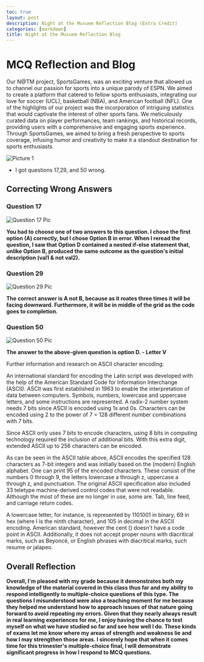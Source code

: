 ```yaml
---
toc: true
layout: post
description: Night at the Musuem Reflection Blog (Extra Credit)
categories: [markdown]
title: Night at the Musuem Reflection Blog
---
```


# MCQ Reflection and Blog

Our N@TM project, SportsGames, was an exciting venture that allowed us to channel our passion for sports into a unique parody of ESPN. We aimed to create a platform that catered to fellow sports enthusiasts, integrating our love for soccer (UCL), basketball (NBA), and American football (NFL). One of the highlights of our project was the incorporation of intriguing statistics that would captivate the interest of other sports fans. We meticulously curated data on player performances, team rankings, and historical records, providing users with a comprehensive and engaging sports experience. Through SportsGames, we aimed to bring a fresh perspective to sports coverage, infusing humor and creativity to make it a standout destination for sports enthusiasts.


![]({{site.baseurl}}/images/natmpic1.png "Picture 1")

 - I got questions 17,29, and 50 wrong.

 ## Correcting Wrong Answers

 ### Question 17

![]({{site.baseurl}}/images/pic2.png "Question 17 Pic")

**You had to choose one of two answers to this question. I chose the first option (A) correctly, but I chose Option B in error. When I reread the question, I saw that Option D contained a nested if-else statement that, unlike Option B, produced the same outcome as the question's initial description (val1 & not val2).**

### Question 29

![]({{site.baseurl}}/images/pic3.png "Question 29 Pic")

**The correct answer is A not B, because as it roates three times it will be facing downward. Furthermore, it will be in  middle of the grid as the code goes to completion.**

### Question 50

![]({{site.baseurl}}/images/pic4.png "Question 50 Pic")

**The answer to the above-given question is option D. - Letter V**

Further information and research on ASCII character encoding:

An international standard for encoding the Latin script was developed with the help of the American Standard Code for Information Interchange (ASCII). ASCII was first established in 1963 to enable the interpretation of data between computers. Symbols, numbers, lowercase and uppercase letters, and some instructions are represented. A radix-2 number system needs 7 bits since ASCII is encoded using 1s and 0s. Characters can be encoded using 2 to the power of 7 = 128 different number combinations with 7 bits.

Since ASCII only uses 7 bits to encode characters, using 8 bits in computing technology required the inclusion of additional bits. With this extra digit, extended ASCII up to 256 characters can be encoded.

As can be seen in the ASCII table above, ASCII encodes the specified 128 characters as 7-bit integers and was initially based on the (modern) English alphabet. One can print 95 of the encoded characters. These consist of the numbers 0 through 9, the letters lowercase a through z, uppercase a through z, and punctuation. The original ASCII specification also included 33 teletype machine-derived control codes that were not readable. Although the most of these are no longer in use, some are. Tab, line feed, and carriage return codes.

A lowercase letter, for instance, is represented by 1101001 in binary, 69 in hex (where I is the ninth character), and 105 in decimal in the ASCII encoding. American standard, however the cent () doesn't have a code point in ASCII. Additionally, it does not accept proper nouns with diacritical marks, such as Beyoncé, or English phrases with diacritical marks, such resume or jalapeo.


## Overall Reflection

**Overall, I'm pleased with my grade because it demonstrates both my knowledge of the material covered in this class thus far and my ability to respond intelligently to multiple-choice questions of this type. The questions I misunderstood were also a teaching moment for me because they helped me understand how to approach issues of that nature going forward to avoid repeating my errors. Given that they nearly always result in real learning experiences for me, I enjoy having the chance to test myself on what we have studied so far and see how well I do. These kinds of exams let me know where my areas of strength and weakness lie and how I may strengthen those areas. I sincerely hope that when it comes time for this trimester's multiple-choice final, I will demonstrate significant progress in how I respond to MCQ questions.**


